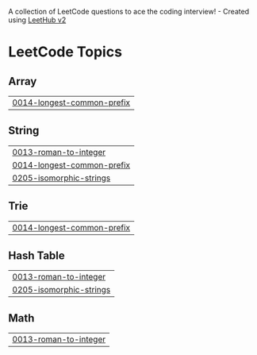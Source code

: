 A collection of LeetCode questions to ace the coding interview! - Created using [LeetHub v2](https://github.com/arunbhardwaj/LeetHub-2.0)
<!---LeetCode Topics Start-->
# LeetCode Topics
## Array
|  |
| ------- |
| [0014-longest-common-prefix](https://github.com/Shanmugapriyan-TJ/leetcode/tree/master/0014-longest-common-prefix) |
## String
|  |
| ------- |
| [0013-roman-to-integer](https://github.com/Shanmugapriyan-TJ/leetcode/tree/master/0013-roman-to-integer) |
| [0014-longest-common-prefix](https://github.com/Shanmugapriyan-TJ/leetcode/tree/master/0014-longest-common-prefix) |
| [0205-isomorphic-strings](https://github.com/Shanmugapriyan-TJ/leetcode/tree/master/0205-isomorphic-strings) |
## Trie
|  |
| ------- |
| [0014-longest-common-prefix](https://github.com/Shanmugapriyan-TJ/leetcode/tree/master/0014-longest-common-prefix) |
## Hash Table
|  |
| ------- |
| [0013-roman-to-integer](https://github.com/Shanmugapriyan-TJ/leetcode/tree/master/0013-roman-to-integer) |
| [0205-isomorphic-strings](https://github.com/Shanmugapriyan-TJ/leetcode/tree/master/0205-isomorphic-strings) |
## Math
|  |
| ------- |
| [0013-roman-to-integer](https://github.com/Shanmugapriyan-TJ/leetcode/tree/master/0013-roman-to-integer) |
<!---LeetCode Topics End-->